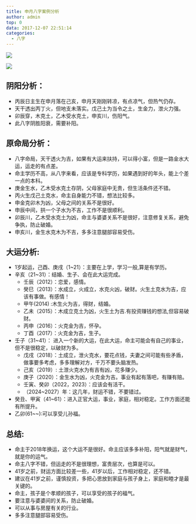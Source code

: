 ```yaml
---
title: 申月八字案例分析
author: admin
top: 0
data: 2017-12-07 22:51:14
categories: 
  - 八字
---
```

![](http://fs-image.pull.net.cn/17-12-7/4377854.jpg!800)

![](http://fs-image.pull.net.cn/17-12-7/7657357.jpg!800)

阴阳分析：
--------
- 丙辰日主生在申月落在己亥，申月天刚刚转凉，有点凉气，但热气仍存。
- 天干透出丙丁火，但地支未落实。戊己土为当令之土，生金力，泄火力强。
- 卯辰穿，木克土，乙木受水克土，申亥川，伤阳气。
- 此八字阴胜阳衰，需要补阳。

原命局分析：
--------
- 八字命局，天干透火为吉，如果有大运来扶持，可以得小富，但是一路金水大运，运走的有点差。
- 命主学历不高，从八字来看，应该是专科学历，如果遇到好的年头，能上个差一点的本科。
- 庚金生水，乙木受水克土存阴，父母家庭中无贵，但生活条件还不错。
- 丙火生戊己土克水，命主自身能力不错，想法比较多。
- 申金克卯木为凶，父母之间的关系不是很好。
- 申辰中间，拱一个子水为不吉，工作不是很顺利。
- 卯辰川，乙木受水克土为凶，命主与婆婆关系不是很好，注意修复关系，避免争执，防止破婚。
- 申亥川，金生水克木为不吉，多多注意腿部容易受伤。


大运分析:
---------
- 1岁起运，己酉、庚戌（1~21）：主要在上学，学习一般,算是有学历。
- 辛亥（21~31）：结婚、生子、会在此大运完成。
    - 壬辰（2012）：恋爱，感情。
    - 癸巳（2013）：水成立，火成立，水克火凶，破财。火生土克水为吉，应该有事做。有感情！
    - 甲午(2014)   :木生火为吉，得财，结婚。
    - 乙未（2015）：木成立克土为凶，火生土为吉.有投资赚钱的想法,但容易破财。
    - 丙申（2016）：火克金为吉，怀孕。
    - 丁酉（2017）：火克金为吉，生子。
- 壬子（31~41）： 进入一个新的大运，在此大运，命主可能会有自己的事业，但不是很稳定，以破财为多。
    - 戊戌（2018）：土成立，泄火克水，要花点钱，夫妻之间可能有些矛盾，做事要多考虑，多多理解对方，千万不要头脑发热。
    - 己亥（2019）: 土泄火克水为有吉有凶，花多赚少。
    - 庚子（2020）：金生水为凶，火克金为吉。事业有起有落吧，有赚有赔。
    - 壬寅、癸卯（2022，2023）：应该会有活干。
    - （2024~2027）年：这几年，财运不错，不要错过。
- 癸丑、甲寅（41~61）：进入正官大运，事业，家庭，相对稳定。工作方面还能有所提升。
- 乙卯(61~~):可以享受儿孙福。

总结:
--------
- 命主于2018年换运，这个大运不是很好。命主应该多多补阳，阳气就是财气，就是你的运气。
- 命主八字不错，但运走的不是很理想，富贵层次，也算是可以。
- 41岁之前，财运方面比较差一些，41岁以后，工作相对稳定，还不错。
- 建议在41岁之前，谨慎投资，多把心思放到家庭与孩子身上，家庭和睦才是最关键的。
- 命主，孩子是个孝顺的孩子，可以享受的孩子的福气。
- 要注意与婆婆间的关系，防止破婚。
- 可以从事与房屋有关的行业。
- 多多注意腿部容易受伤。
